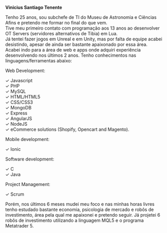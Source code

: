 **Vinicius Santiago Tenente**

Tenho 25 anos, sou subchefe de TI do Museu de Astronomia e Ciências Afins e pretendo me formar no final do que vem.  
Tive meu primeiro contato com programação aos 13 anos ao desenvolver OT Servers (servidores alternativos de Tibia) em Lua.  
Já tentei fazer jogos em Unreal e em Unity, mas por falta de equipe acabei desistindo, apesar de ainda ser bastante apaixonado por
essa área.  
Acabei indo para a área de web e apps onde adquiri experiência desenvolvendo nos últimos 2 anos. Tenho conhecimentos nas
linguagens/ferramentas abaixo:  

Web Development:

✓ Javascript  
✓ PHP  
✓ MySQL  
✓ HTML/HTML5  
✓ CSS/CSS3  
✓ MongoDB  
✓ Express  
✓ AngularJS  
✓ NodeJS  
✓ eCommerce solutions (Shopify, Opencart and Magento).  

Mobile development:

✓ Ionic

Software development:

✓ C  
✓ Java  

Project Management:

✓ Scrum

Porém, nos últimos 6 meses mudei meu foco e nas minhas horas livres tenho estudado bastante economia, psicologia de mercado e robôs
de investimento, área pela qual me apaixonei e pretendo seguir. Já projetei 6 robôs de investimento utilizando a linguagem MQL5 e o
programa Metatrader 5.
